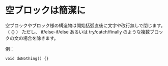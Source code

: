 # 空ブロックは簡潔に

空ブロックやブロック様の構造物は開始括弧直後に文字や改行無しで閉じます。（ {} ） ただし、 if/else-if/else あるいは try/catch/finally のような複数ブロックの文の場合を除きます。

例：

```
void doNothing() {}
```